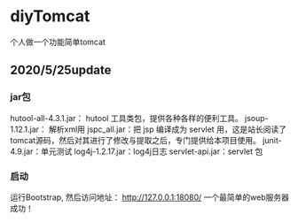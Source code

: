# diyTomcat
个人做一个功能简单tomcat

## 2020/5/25update
### jar包
hutool-all-4.3.1.jar： hutool 工具类包，提供各种各样的便利工具。
jsoup-1.12.1.jar： 解析xml用
jspc_all.jar：把 jsp 编译成为 servlet 用，这是站长阅读了 tomcat源码，然后对其进行了修改与提取之后，专门提供给本项目使用。
junit-4.9.jar：单元测试
log4j-1.2.17.jar：log4j日志
servlet-api.jar：servlet 包
### 启动
运行Bootstrap, 然后访问地址：
http://127.0.0.1:18080/  一个最简单的web服务器成功！
